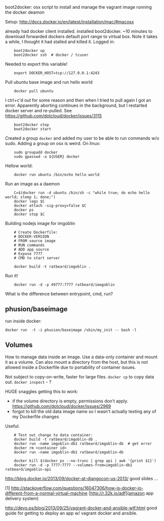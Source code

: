 boot2docker: osx script to install and manage the vagrant image running the docker deamon

Setup:
http://docs.docker.io/en/latest/installation/mac/#macosx

already had docker client installed.
installed boot2docker.  ~10 minutes to download
forwarded dockers default port range to virtual box.  Note it takes a while, I thought it had stalled and killed it.
Logged in:

		boot2docker up
		boot2docker ssh  # docker / tcuser

Needed to export this variable!

		export DOCKER_HOST=tcp://127.0.0.1:4243

Pull ubuntu base image and run hello world

		docker pull ubuntu

I ctrl+c'd out for some reason and then when I tried to pull again I got an error.
Apparently aborting continues in the background, but I restarted docker server and re-pulled.
See https://github.com/dotcloud/docker/issues/3115

		boot2docker stop
		boot2docker start

Created a group `docker` and added my user to be able to run commands w/o sudo.
Adding a group on osx is weird.
On linux:

		sudo groupadd docker
		sudo gpasswd -a ${USER} docker


Hellow world:

		docker run ubuntu /bin/echo hello world

Run an image as a daemon
		
		C=$(docker run -d ubuntu /bin/sh -c "while true; do echo hello world; sleep 1; done;")
		docker logs $C
		docker attach -sig-proxy=false $C
		docker ps
		docker stop $C

Building nodejs image for imgoblin

		# Create Dockerfile:
		# DOCKER-VERSION
		# FROM source image
		# RUN commands 
		# ADD app source
		# Expose 7777
		# CMD to start server

		docker build -t ratbeard/imgoblin .

Run it!

		docker run -d -p 49777:7777 ratbeard/imagoblin

What is the difference between entrypoint, cmd, run?

## phusion/baseimage

run inside docker:

	docker run  -t -i phusion/baseimage /sbin/my_init -- bash -l


## Volumes

How to manage data inside an image.  Use a data-only container and mount it as
a volume.  Can also mount a directory from the host, but this is not allowed
inside a Dockerfile due to portability of container issues.

Not subject to copy-on-write, faster for large files.
`docker cp` to copy data out. `docker inspect` - ? 

HUGE snaggles getting this to work:

- if the volume directory is empty, permissions don't apply.  https://github.com/dotcloud/docker/issues/2969
- forgot to kill the old data image name so I wasn't actually testing any of my Dockerfile changes

Useful:

		# Test out change to data container:
		docker build -t ratbeard/imgoblin-db .
		docker run -name imgoblin-db1 ratbeard/imgoblin-db  # get error
		docker rm <container id>
		docker run -name imgoblin-db1 ratbeard/imgoblin-db
				
		docker kill $(docker ps --no-trunc | grep api | awk '{print $1}')
		docker run -d -p 7777:7777 --volumes-from=imgoblin-db1 ratbeard/imgoblin-api



http://blog.docker.io/2013/09/docker-at-djangocon-us-2013/
good slides
...

[1] http://stackoverflow.com/questions/16047306/how-is-docker-io-different-from-a-normal-virtual-machine
[http://r.32k.io/adf](amazon app delivery system)

http://devo.ps/blog/2013/09/25/vagrant-docker-and-ansible-wtf.html
	good guide for getting to deploy an app w/ vagrant docker and ansible.

